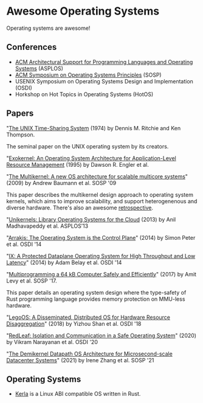 # Awesome Operating Systems

Operating systems are awesome!

## Conferences

* [ACM Architectural Support for Programming Languages and Operating Systems](https://dl.acm.org/conference/asplos) (ASPLOS)
* [ACM Symposium on Operating Systems Principles](https://dl.acm.org/conference/sosp) (SOSP)
* USENIX Symposium on Operating Systems Design and Implementation (OSDI)
* Horkshop on Hot Topics in Operating Systems (HotOS)

## Papers

"[The UNIX Time-Sharing System](https://dsf.berkeley.edu/cs262/unix.pdf) (1974) by Dennis M. Ritchie and Ken Thompson.

The seminal paper on the UNIX operating system by its creators.

"[Exokernel: An Operating System Architecture for Application-Level Resource Management](https://web.eecs.umich.edu/~mosharaf/Readings/Exokernel.pdf) (1995) by Dawson R. Engler et al.

"[The Multikernel: A new OS architecture for scalable multicore systems](https://www.sigops.org/s/conferences/sosp/2009/papers/baumann-sosp09.pdf)" (2009) by Andrew Baumann et al. SOSP '09

This paper describes the multikernel design approach to operating system kernels, which aims to improve scalability, and support heterogenenous and diverse hardware. There's also an awesome [retrospective](https://www.sigops.org/2021/fish-in-a-barrel-an-insiders-retrospective-of-the-sosp09-multikernel-paper/).

"[Unikernels: Library Operating Systems for the Cloud](https://anil.recoil.org/papers/2013-asplos-mirage.pdf) (2013) by Anil Madhavapeddy et al. ASPLOS’13

"[Arrakis: The Operating System is the Control Plane](https://www.usenix.org/conference/osdi14/technical-sessions/presentation/peter)" (2014) by Simon Peter et al. OSDI '14

"[IX: A Protected Dataplane Operating System for High Throughput and Low Latency](https://www.usenix.org/system/files/conference/osdi14/osdi14-paper-belay.pdf)" (2014) by Adam Belay et al. OSDI '14

"[Multiprogramming a 64 kB Computer Safely and Efficiently](https://www.tockos.org/assets/papers/tock-sosp2017.pdf)" (2017) by Amit Levy et al. SOSP '17.

This paper details an operating system design where the type-safety of Rust programming language provides memory protection on MMU-less hardware.

"[LegoOS: A Disseminated, Distributed OS for Hardware Resource Disaggregation](https://www.usenix.org/system/files/osdi18-shan.pdf)" (2018) by Yizhou Shan et al. OSDI '18

"[RedLeaf: Isolation and Communication in a Safe Operating System](https://www.usenix.org/conference/osdi20/presentation/narayanan-vikram)" (2020) by Vikram Narayanan et al. OSDI '20

"[The Demikernel Datapath OS Architecture for Microsecond-scale Datacenter Systems](https://irenezhang.net/papers/demikernel-sosp21.pdf)" (2021) by Irene Zhang et al. SOSP '21

## Operating Systems

* [Kerla](https://github.com/nuta/kerla) is a Linux ABI compatible OS written in Rust.
